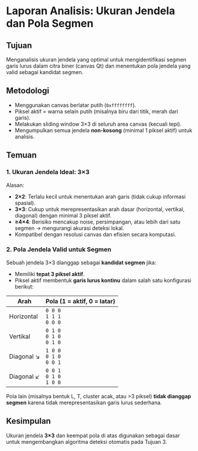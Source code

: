 # Laporan Analisis: Ukuran Jendela dan Pola Segmen

## Tujuan
Menganalisis ukuran jendela yang optimal untuk mengidentifikasi segmen garis lurus dalam citra biner (canvas Qt) dan menentukan pola jendela yang valid sebagai kandidat segmen.

## Metodologi
- Menggunakan canvas berlatar putih (`0xffffffff`).
- Piksel aktif = warna selain putih (misalnya biru dari titik, merah dari garis).
- Melakukan sliding window 3×3 di seluruh area canvas (kecuali tepi).
- Mengumpulkan semua jendela **non-kosong** (minimal 1 piksel aktif) untuk analisis.

## Temuan

### 1. Ukuran Jendela Ideal: **3×3**
Alasan:
- **2×2**: Terlalu kecil untuk menentukan arah garis (tidak cukup informasi spasial).
- **3×3**: Cukup untuk merepresentasikan arah dasar (horizontal, vertikal, diagonal) dengan minimal 3 piksel aktif.
- **≥4×4**: Berisiko mencakup noise, persimpangan, atau lebih dari satu segmen → mengurangi akurasi deteksi lokal.
- Kompatibel dengan resolusi canvas dan efisien secara komputasi.

### 2. Pola Jendela Valid untuk Segmen
Sebuah jendela 3×3 dianggap sebagai **kandidat segmen** jika:
- Memiliki **tepat 3 piksel aktif**.
- Piksel aktif membentuk **garis lurus kontinu** dalam salah satu konfigurasi berikut:

| Arah         | Pola (1 = aktif, 0 = latar) |
|--------------|-----------------------------|
| Horizontal   | `0 0 0`<br>`1 1 1`<br>`0 0 0` |
| Vertikal     | `0 1 0`<br>`0 1 0`<br>`0 1 0` |
| Diagonal ↘   | `1 0 0`<br>`0 1 0`<br>`0 0 1` |
| Diagonal ↙   | `0 0 1`<br>`0 1 0`<br>`1 0 0` |

Pola lain (misalnya bentuk L, T, cluster acak, atau >3 piksel) **tidak dianggap segmen** karena tidak merepresentasikan garis lurus sederhana.

## Kesimpulan
Ukuran jendela **3×3** dan keempat pola di atas digunakan sebagai dasar untuk mengembangkan algoritma deteksi otomatis pada Tujuan 3.